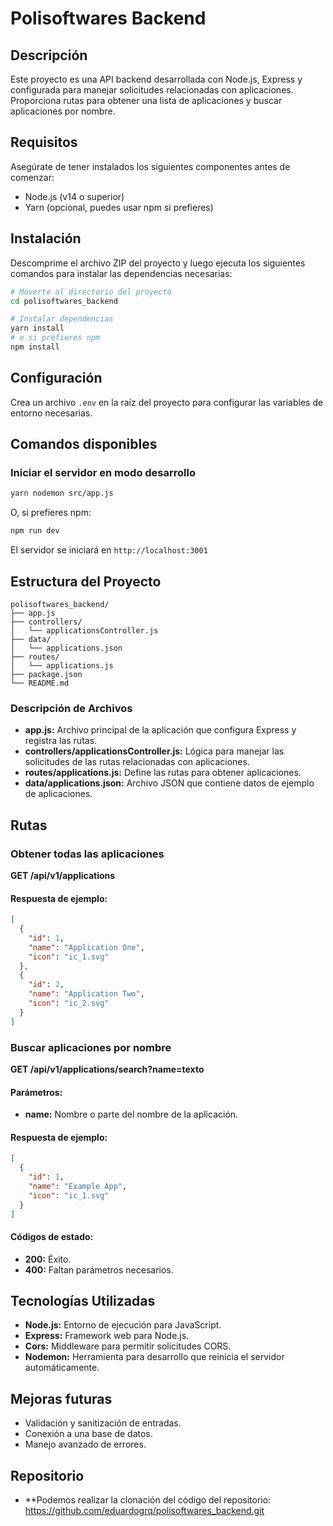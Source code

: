 # Polisoftwares Backend

## Descripción
Este proyecto es una API backend desarrollada con Node.js, Express y configurada para manejar solicitudes relacionadas con aplicaciones. Proporciona rutas para obtener una lista de aplicaciones y buscar aplicaciones por nombre.

## Requisitos
Asegúrate de tener instalados los siguientes componentes antes de comenzar:

- Node.js (v14 o superior)
- Yarn (opcional, puedes usar npm si prefieres)

## Instalación
Descomprime el archivo ZIP del proyecto y luego ejecuta los siguientes comandos para instalar las dependencias necesarias:

```bash
# Moverte al directorio del proyecto
cd polisoftwares_backend

# Instalar dependencias
yarn install
# o si prefieres npm
npm install
```

## Configuración
Crea un archivo `.env` en la raíz del proyecto para configurar las variables de entorno necesarias.

## Comandos disponibles

### Iniciar el servidor en modo desarrollo
```bash
yarn nodemon src/app.js
```
O, si prefieres npm:
```bash
npm run dev
```
El servidor se iniciará en `http://localhost:3001`

## Estructura del Proyecto
```
polisoftwares_backend/
├── app.js
├── controllers/
│   └── applicationsController.js
├── data/
│   └── applications.json
├── routes/
│   └── applications.js
├── package.json
└── README.md
```

### Descripción de Archivos
- **app.js:** Archivo principal de la aplicación que configura Express y registra las rutas.
- **controllers/applicationsController.js:** Lógica para manejar las solicitudes de las rutas relacionadas con aplicaciones.
- **routes/applications.js:** Define las rutas para obtener aplicaciones.
- **data/applications.json:** Archivo JSON que contiene datos de ejemplo de aplicaciones.

## Rutas
### Obtener todas las aplicaciones
**GET /api/v1/applications**

#### Respuesta de ejemplo:
```json
[
  {
    "id": 1,
    "name": "Application One",
    "icon": "ic_1.svg"
  },
  {
    "id": 2,
    "name": "Application Two",
    "icon": "ic_2.svg"
  }
]
```

### Buscar aplicaciones por nombre
**GET /api/v1/applications/search?name=texto**

#### Parámetros:
- **name:** Nombre o parte del nombre de la aplicación.

#### Respuesta de ejemplo:
```json
[
  {
    "id": 1,
    "name": "Example App",
    "icon": "ic_1.svg"
  }
]
```
#### Códigos de estado:
- **200:** Éxito.
- **400:** Faltan parámetros necesarios.

## Tecnologías Utilizadas
- **Node.js:** Entorno de ejecución para JavaScript.
- **Express:** Framework web para Node.js.
- **Cors:** Middleware para permitir solicitudes CORS.
- **Nodemon:** Herramienta para desarrollo que reinicia el servidor automáticamente.

## Mejoras futuras
- Validación y sanitización de entradas.
- Conexión a una base de datos.
- Manejo avanzado de errores.

## Repositorio

- **Podemos realizar la clonación del código del repositorio: https://github.com/eduardogrq/polisoftwares_backend.git